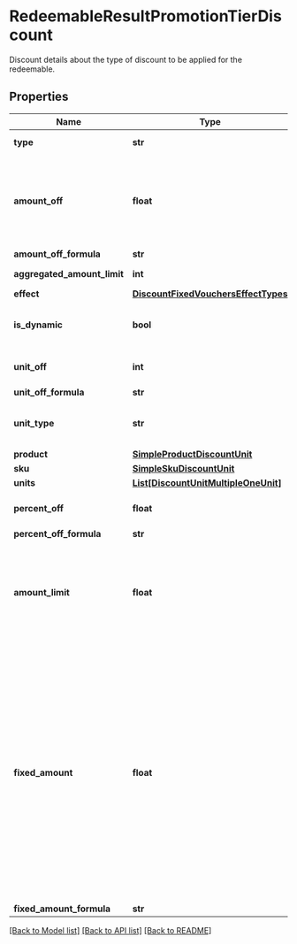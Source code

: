 # RedeemableResultPromotionTierDiscount

Discount details about the type of discount to be applied for the redeemable.

## Properties
Name | Type | Description | Notes
------------ | ------------- | ------------- | -------------
**type** | **str** | Defines the type of the voucher. | [default to 'AMOUNT']
**amount_off** | **float** | Amount taken off the subtotal of a price. Value is multiplied by 100 to precisely represent 2 decimal places. For example, a $10 discount is written as 1000. | 
**amount_off_formula** | **str** |  | [optional] 
**aggregated_amount_limit** | **int** | Maximum discount amount per order. | [optional] 
**effect** | [**DiscountFixedVouchersEffectTypes**](DiscountFixedVouchersEffectTypes.md) |  | [optional] 
**is_dynamic** | **bool** | Flag indicating whether the discount was calculated using a formula. | [optional] 
**unit_off** | **int** | Number of units to be granted a full value discount. | [optional] 
**unit_off_formula** | **str** |  | [optional] 
**unit_type** | **str** | The product deemed as free, chosen from product inventory (e.g. time, items). | 
**product** | [**SimpleProductDiscountUnit**](SimpleProductDiscountUnit.md) |  | [optional] 
**sku** | [**SimpleSkuDiscountUnit**](SimpleSkuDiscountUnit.md) |  | [optional] 
**units** | [**List[DiscountUnitMultipleOneUnit]**](DiscountUnitMultipleOneUnit.md) |  | 
**percent_off** | **float** | The percent discount that the customer will receive. | 
**percent_off_formula** | **str** |  | [optional] 
**amount_limit** | **float** | Upper limit allowed to be applied as a discount. Value is multiplied by 100 to precisely represent 2 decimal places. For example, a $6 maximum discount is written as 600. | [optional] 
**fixed_amount** | **float** | Sets a fixed value for an order total or the item price. The value is multiplied by 100 to precisely represent 2 decimal places. For example, a $10 discount is written as 1000. If the fixed amount is calculated by the formula, i.e. the &#x60;fixed_amount_formula&#x60; parameter is present in the fixed amount definition, this value becomes the **fallback value**. As a result, if the formula cannot be calculated due to missing metadata, for example, this value will be used as the fixed value. | 
**fixed_amount_formula** | **str** |  | [optional] 

[[Back to Model list]](../README.md#documentation-for-models) [[Back to API list]](../README.md#documentation-for-api-endpoints) [[Back to README]](../README.md)


